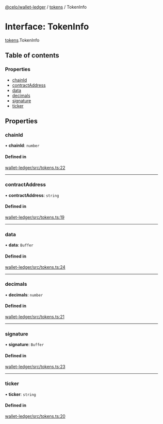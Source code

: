 [@celo/wallet-ledger](../README.md) / [tokens](../modules/tokens.md) / TokenInfo

# Interface: TokenInfo

[tokens](../modules/tokens.md).TokenInfo

## Table of contents

### Properties

- [chainId](tokens.TokenInfo.md#chainid)
- [contractAddress](tokens.TokenInfo.md#contractaddress)
- [data](tokens.TokenInfo.md#data)
- [decimals](tokens.TokenInfo.md#decimals)
- [signature](tokens.TokenInfo.md#signature)
- [ticker](tokens.TokenInfo.md#ticker)

## Properties

### chainId

• **chainId**: `number`

#### Defined in

[wallet-ledger/src/tokens.ts:22](https://github.com/celo-org/developer-tooling/blob/master/packages/sdk/wallets/wallet-ledger/src/tokens.ts#L22)

___

### contractAddress

• **contractAddress**: `string`

#### Defined in

[wallet-ledger/src/tokens.ts:19](https://github.com/celo-org/developer-tooling/blob/master/packages/sdk/wallets/wallet-ledger/src/tokens.ts#L19)

___

### data

• **data**: `Buffer`

#### Defined in

[wallet-ledger/src/tokens.ts:24](https://github.com/celo-org/developer-tooling/blob/master/packages/sdk/wallets/wallet-ledger/src/tokens.ts#L24)

___

### decimals

• **decimals**: `number`

#### Defined in

[wallet-ledger/src/tokens.ts:21](https://github.com/celo-org/developer-tooling/blob/master/packages/sdk/wallets/wallet-ledger/src/tokens.ts#L21)

___

### signature

• **signature**: `Buffer`

#### Defined in

[wallet-ledger/src/tokens.ts:23](https://github.com/celo-org/developer-tooling/blob/master/packages/sdk/wallets/wallet-ledger/src/tokens.ts#L23)

___

### ticker

• **ticker**: `string`

#### Defined in

[wallet-ledger/src/tokens.ts:20](https://github.com/celo-org/developer-tooling/blob/master/packages/sdk/wallets/wallet-ledger/src/tokens.ts#L20)
